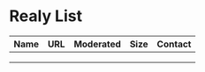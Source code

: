 # Realy List

| Name  | URL  | Moderated  | Size  |  Contact |
|---|---|---|---|---|
|   |   |   |   |   |
|   |   |   |   |   |
|   |   |   |   |   |
